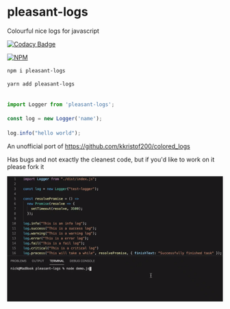 # pleasant-logs

Colourful nice logs for javascript

[![Codacy Badge](https://api.codacy.com/project/badge/Grade/271f1e6ecdf641c6a93a5c9495c84f7b)](https://app.codacy.com/manual/nick1014375/pleasant-logs?utm_source=github.com&utm_medium=referral&utm_content=NWylynko/pleasant-logs&utm_campaign=Badge_Grade_Dashboard)

[![NPM](https://nodei.co/npm/pleasant-logs.png)](https://www.npmjs.com/package/pleasant-logs)

```bash
npm i pleasant-logs
```

```bash
yarn add pleasant-logs
```

```javascript

import Logger from 'pleasant-logs';

const log = new Logger('name');

log.info("hello world");

```

An unofficial port of <https://github.com/kkristof200/colored_logs>

Has bugs and not exactly the cleanest code, but if you'd like to work on it please fork it

![screenshot](pleasant-logs.gif)
